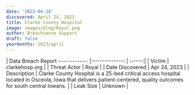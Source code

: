```yaml
---
date: '2023-04-24'
discovered: April 24, 2023
title: Clarke County Hospital
image: images/blog/Royal.png
author: Breachsense Support
draft: false
yearmonths: 2023/april
---
```



| Data Breach Report
------------:     |:-------------:    | :-----:|
| Victim      | clarkehosp.org      | 
| Threat Actor      | Royal      | 
| Date Discovered      | Apr 24, 2023      | 
| Description      | Clarke County Hospital is a 25-bed critical access hospital located in Osceola, Iowa that delivers patient-centered, quality outcomes for south central Iowans.      | 
| Leak Size      | Unknown      | 

